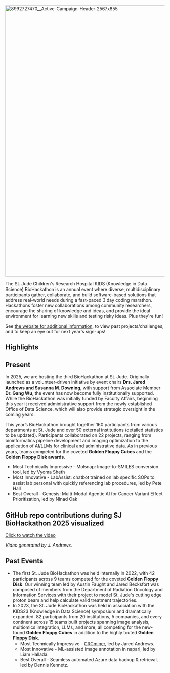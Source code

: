 <img width="2567" height="855" alt="8992727470__Active-Campaign-Header-2567x855" src="https://github.com/user-attachments/assets/a8c221aa-0329-483d-96d3-e0a8febefc30" />

The St. Jude Children's Research Hospital KIDS (Knowledge in Data Science) BioHackathon is an annual event where diverse, multidisciplinary participants gather, collaborate, and build software-based solutions that address real-world needs during a fast-paced 3 day coding marathon. 
Hackathons foster new collaborations among community researchers, encourage the sharing of knowledge and ideas, and provide the ideal environment for learning new skills and testing risky ideas.
Plus they're fun!

See [the website for additional information](https://www.stjude.org/research/why-st-jude/biohackathon.html), to view past projects/challenges, and to keep an eye out for next year's sign-ups!



## Highlights

## Present

In 2025, we are hosting the third BioHackathon at St. Jude. Originally launched as a volunteer-driven initiative by event chairs **Drs. Jared Andrews and Susanna M. Downing**, with support from Associate Member **Dr. Gang Wu**, the event has now become fully institutionally supported. While the BioHackathon was initially funded by Faculty Affairs, beginning this year it received administrative support from the newly established Office of Data Science, which will also provide strategic oversight in the coming years.

This year’s BioHackathon brought together 160 participants from various departments at St. Jude and over 50 external institutions (detailed statistics to be updated). Participants collaborated on 22 projects, ranging from bioinformatics pipeline development and imaging optimization to the application of AI/LLMs for clinical and administrative data. As in previous years, teams competed for the coveted **Golden Floppy Cubes** and the **Golden Floppy Disk awards**.
  - Most Technically Impressive - Molsnap: Image-to-SMILES conversion tool, led by Vyoma Sheth
  - Most Innovative - LabAssist: chatbot trained on lab specific SOPs to assist lab personal with quickly referencing lab procedures, led by Pete Hall
  - Best Overall - Genesis: Multi-Modal Agentic AI for Cancer Variant Effect Prioritization, led by Ninad Oak

## GitHub repo contributions during SJ BioHackathon 2025 visualized

[Click to watch the video](https://i.imgur.com/9QLKvs2.mp4)

*Video generated by J. Andrews.*

## Past Events

- The first St. Jude BioHackathon was held internally in 2022, with 42 participants across 9 teams competed for the coveted **Golden Floppy Disk**. Our winning team led by Austin Faught and Jared Becksfort was composed of members from the Department of Radiation Oncology and Information Services with their project to model St. Jude's cutting edge proton beam and help calculate valid treatment trajectories.
- In 2023, the St. Jude BioHackathon was held in association with the KIDS23 (Knowledge in Data Science) symposium and dramatically expanded. 82 participants from 20 institutions, 5 companies, and every continent across 15 teams built projects spanning image analysis, multiomics integration, LLMs, and more, all competing for the new-found **Golden Floppy Cubes** in addition to the highly touted **Golden Floppy Disk**.
  - Most Technically Impressive - [CRCminer](https://github.com/stjude-biohackathon/CRCminer), led by Jared Andrews.
  - Most Innovative - ML-assisted image annotation in napari, led by Liam Hallada.
  - Best Overall - Seamless automated Azure data backup & retrieval, led by Dennis Kennetz.

